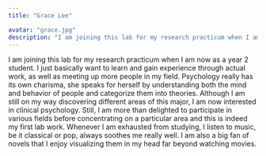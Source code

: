 ```yaml
---
title: "Grace Lee"

avatar: "grace.jpg"
description: "I am joining this lab for my research practicum when I am now as a year 2 student. I just ..."
---
```


I am joining this lab for my research practicum when I am now as a year 2 student. I just basically want to learn and gain experience through actual work, as well as meeting up more people in my field. Psychology really has its own charisma, she speaks for herself by understanding both the mind and behavior of people and categorize them into theories. Although I am still on my way discovering different areas of this major, I am now interested in clinical psychology. Still, I am more than delighted to participate in various fields before concentrating on a particular area and this is indeed my first lab work. Whenever I am exhausted from studying, I listen to music, be it classical or pop, always soothes me really well. I am also a big fan of novels that I enjoy visualizing them in my head far beyond watching movies.

